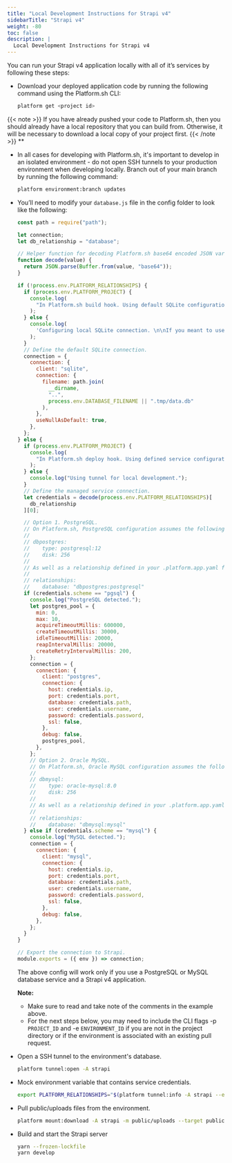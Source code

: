 ```yaml
---
title: "Local Development Instructions for Strapi v4"
sidebarTitle: "Strapi v4"
weight: -80
toc: false
description: |
  Local Development Instructions for Strapi v4
---
```


You can run your Strapi v4 application locally with all of it’s services by following these steps:

- Download your deployed application code by running the following command using the Platform.sh CLI:

  ```bash
  platform get <project id>
  ```

{{< note >}}
If you have already pushed your code to Platform.sh, then you should already have a local repository that you can build from. Otherwise, it will be necessary to download a local copy of your project first.
{{< /note >}}
**

- In all cases for developing with Platform.sh, it's important to develop in an isolated environment - do not open SSH tunnels to your production environment when developing locally. Branch out of your main branch by running the following command:

  ```bash
  platform environment:branch updates
  ```

- You’ll need to modify your `database.js` file in the config folder to look like the following:

  ```js
  const path = require("path");

  let connection;
  let db_relationship = "database";

  // Helper function for decoding Platform.sh base64 encoded JSON variables.
  function decode(value) {
    return JSON.parse(Buffer.from(value, "base64"));
  }

  if (!process.env.PLATFORM_RELATIONSHIPS) {
    if (process.env.PLATFORM_PROJECT) {
      console.log(
        "In Platform.sh build hook. Using default SQLite configuration until services are available."
      );
    } else {
      console.log(
        'Configuring local SQLite connection. \n\nIf you meant to use a tunnel, be sure to run \n\n$ export PLATFORM_RELATIONSHIPS="$(platform tunnel:info --encode)"\n\nto connect to that service.\n'
      );
    }
    // Define the default SQLite connection.
    connection = {
      connection: {
        client: "sqlite",
        connection: {
          filename: path.join(
            __dirname,
            "..",
            process.env.DATABASE_FILENAME || ".tmp/data.db"
          ),
        },
        useNullAsDefault: true,
      },
    };
  } else {
    if (process.env.PLATFORM_PROJECT) {
      console.log(
        "In Platform.sh deploy hook. Using defined service configuration."
      );
    } else {
      console.log("Using tunnel for local development.");
    }
    // Define the managed service connection.
    let credentials = decode(process.env.PLATFORM_RELATIONSHIPS)[
      db_relationship
    ][0];

    // Option 1. PostgreSQL.
    // On Platform.sh, PostgreSQL configuration assumes the following in your .platform/services.yaml file:
    //
    // dbpostgres:
    //    type: postgresql:12
    //    disk: 256
    //
    // As well as a relationship defined in your .platform.app.yaml file as follows:
    //
    // relationships:
    //    database: "dbpostgres:postgresql"
    if (credentials.scheme == "pgsql") {
      console.log("PostgreSQL detected.");
      let postgres_pool = {
        min: 0,
        max: 10,
        acquireTimeoutMillis: 600000,
        createTimeoutMillis: 30000,
        idleTimeoutMillis: 20000,
        reapIntervalMillis: 20000,
        createRetryIntervalMillis: 200,
      };
      connection = {
        connection: {
          client: "postgres",
          connection: {
            host: credentials.ip,
            port: credentials.port,
            database: credentials.path,
            user: credentials.username,
            password: credentials.password,
            ssl: false,
          },
          debug: false,
          postgres_pool,
        },
      };
      // Option 2. Oracle MySQL.
      // On Platform.sh, Oracle MySQL configuration assumes the following in your .platform/services.yaml file:
      //
      // dbmysql:
      //    type: oracle-mysql:8.0
      //    disk: 256
      //
      // As well as a relationship defined in your .platform.app.yaml file as follows:
      //
      // relationships:
      //    database: "dbmysql:mysql"
    } else if (credentials.scheme == "mysql") {
      console.log("MySQL detected.");
      connection = {
        connection: {
          client: "mysql",
          connection: {
            host: credentials.ip,
            port: credentials.port,
            database: credentials.path,
            user: credentials.username,
            password: credentials.password,
            ssl: false,
          },
          debug: false,
        },
      };
    }
  }

  // Export the connection to Strapi.
  module.exports = ({ env }) => connection;
  ```

  The above config will work only if you use a PostgreSQL or MySQL database service and a Strapi v4 application.

  **Note:**

  - Make sure to read and take note of the comments in the example above.
  - For the next steps below, you may need to include the CLI flags -p `PROJECT_ID` and -e `ENVIRONMENT_ID` if you are not in the project directory or if the environment is associated with an existing pull request.

- Open a SSH tunnel to the environment's database.

  ```bash
  platform tunnel:open -A strapi
  ```

- Mock environment variable that contains service credentials.

  ```bash
  export PLATFORM_RELATIONSHIPS="$(platform tunnel:info -A strapi --encode)"
  ```

- Pull public/uploads files from the environment.

  ```bash
  platform mount:download -A strapi -m public/uploads --target public/uploads -y
  ```

- Build and start the Strapi server
  ```bash
  yarn --frozen-lockfile
  yarn develop
  ```

  
